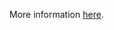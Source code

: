 More information [here](https://docs.prismacloud.io/en/enterprise-edition/policy-reference/google-cloud-policies/google-cloud-storage-gcs-policies/bc-gcp-logging-2).
